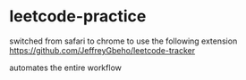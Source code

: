 # leetcode-practice

switched from safari to chrome to use the following extension 
https://github.com/JeffreyGbeho/leetcode-tracker

automates the entire workflow
